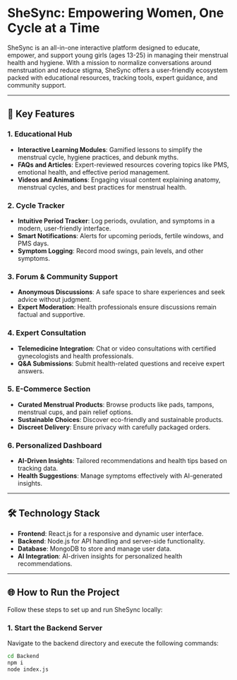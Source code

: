# **SheSync: Empowering Women, One Cycle at a Time**

SheSync is an all-in-one interactive platform designed to educate, empower, and support young girls (ages 13-25) in managing their menstrual health and hygiene. With a mission to normalize conversations around menstruation and reduce stigma, SheSync offers a user-friendly ecosystem packed with educational resources, tracking tools, expert guidance, and community support.

---

## 🚀 **Key Features**

### 1. **Educational Hub**
- **Interactive Learning Modules**: Gamified lessons to simplify the menstrual cycle, hygiene practices, and debunk myths.  
- **FAQs and Articles**: Expert-reviewed resources covering topics like PMS, emotional health, and effective period management.  
- **Videos and Animations**: Engaging visual content explaining anatomy, menstrual cycles, and best practices for menstrual health.

### 2. **Cycle Tracker**
- **Intuitive Period Tracker**: Log periods, ovulation, and symptoms in a modern, user-friendly interface.  
- **Smart Notifications**: Alerts for upcoming periods, fertile windows, and PMS days.  
- **Symptom Logging**: Record mood swings, pain levels, and other symptoms.

### 3. **Forum & Community Support**
- **Anonymous Discussions**: A safe space to share experiences and seek advice without judgment.  
- **Expert Moderation**: Health professionals ensure discussions remain factual and supportive.

### 4. **Expert Consultation**
- **Telemedicine Integration**: Chat or video consultations with certified gynecologists and health professionals.  
- **Q&A Submissions**: Submit health-related questions and receive expert answers.

### 5. **E-Commerce Section**
- **Curated Menstrual Products**: Browse products like pads, tampons, menstrual cups, and pain relief options.  
- **Sustainable Choices**: Discover eco-friendly and sustainable products.  
- **Discreet Delivery**: Ensure privacy with carefully packaged orders.

### 6. **Personalized Dashboard**
- **AI-Driven Insights**: Tailored recommendations and health tips based on tracking data.  
- **Health Suggestions**: Manage symptoms effectively with AI-generated insights.

---

## 🛠️ **Technology Stack**

- **Frontend**: React.js for a responsive and dynamic user interface.  
- **Backend**: Node.js for API handling and server-side functionality.  
- **Database**: MongoDB to store and manage user data.  
- **AI Integration**: AI-driven insights for personalized health recommendations.

---

## 🌐 **How to Run the Project**

Follow these steps to set up and run SheSync locally:

### **1. Start the Backend Server**
Navigate to the backend directory and execute the following commands:
```bash
cd Backend
npm i
node index.js
